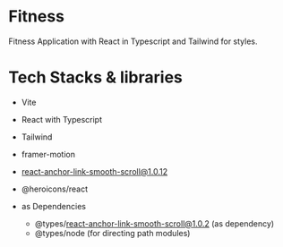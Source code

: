 # Fitness

Fitness Application with React in Typescript and Tailwind for styles.

# Tech Stacks & libraries

- Vite
- React with Typescript
- Tailwind
- framer-motion
- react-anchor-link-smooth-scroll@1.0.12
- @heroicons/react

- as Dependencies
  - @types/react-anchor-link-smooth-scroll@1.0.2 (as dependency)
  - @types/node (for directing path modules)
